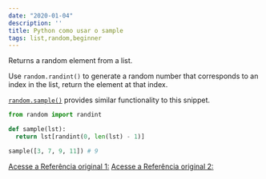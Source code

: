 ```yaml
---
date: "2020-01-04"
description: ''
title: Python como usar o sample
tags: list,random,beginner
---
```


Returns a random element from a list.

Use `random.randint()` to generate a random number that corresponds to an index in the list, return the element at that index.

[`random.sample()`](https://docs.python.org/3/library/random.html#random.sample) provides similar functionality to this snippet.

```py
from random import randint

def sample(lst):
  return lst[randint(0, len(lst) - 1)]
```

```py
sample([3, 7, 9, 11]) # 9
```

[Acesse a Referência original 1:](https://www.pythonsheets.com/)
[Acesse a Referência original 2:](https://www.pythoncheatsheet.org/)
